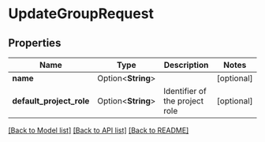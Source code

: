 # UpdateGroupRequest

## Properties

Name | Type | Description | Notes
------------ | ------------- | ------------- | -------------
**name** | Option<**String**> |  | [optional]
**default_project_role** | Option<**String**> | Identifier of the project role | [optional]

[[Back to Model list]](../README.md#documentation-for-models) [[Back to API list]](../README.md#documentation-for-api-endpoints) [[Back to README]](../README.md)


